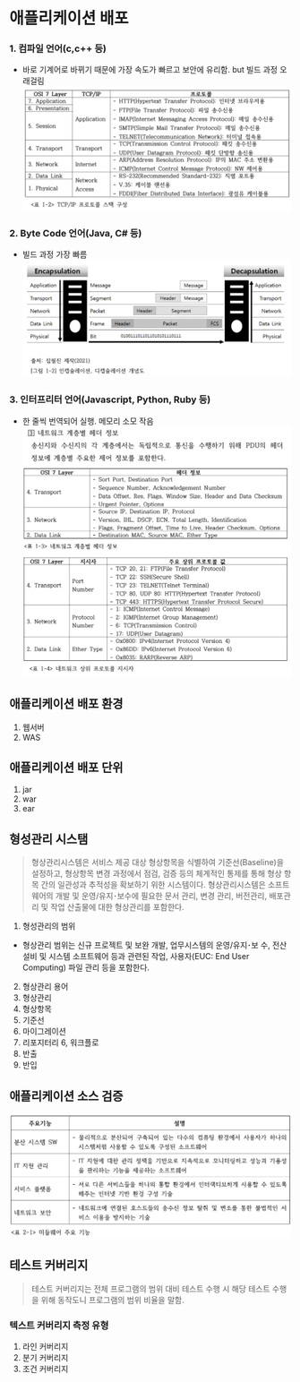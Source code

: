# 애플리케이션 배포

### 1. 컴파일 언어(c,c++ 등)
- 바로 기계어로 바뀌기 때문에 가장 속도가 빠르고 보안에 유리함. but 빌드 과정 오래걸림
![alt text](image-2.png)

### 2. Byte Code 언어(Java, C# 등)
- 빌드 과정 가장 빠름
![alt text](image-3.png)

### 3. 인터프리터 언어(Javascript, Python, Ruby 등)
- 한 줄씩 번역되어 실행. 메모리 소모 작음
![alt text](image-4.png) 

## 애플리케이션 배포 환경
1. 웹서버
2. WAS
## 애플리케이션 배포 단위
1. jar
2. war
3. ear

## 형성관리 시스탬
> 형상관리시스템은 서비스 제공 대상 형상항목을 식별하여 기준선(Baseline)을 설정하고, 형상항목 변경 과정에서 점검, 검증 등의 체계적인 통제를 통해 형상 항목 간의 일관성과 추적성을 확보하기 위한 시스템이다. 형상관리시스템은 소프트웨어의 개발 및 운영/유지･보수에 필요한 문서 관리, 변경 관리, 버전관리, 배포관리 및 작업 산출물에 대한 형상관리를 포함한다.
1. 형성관리의 범위
- 형상관리 범위는 신규 프로젝트 및 보완 개발, 업무시스템의 운영/유지･보
수, 전산 설비 및 시스템 소프트웨어 등과 관련된 작업, 사용자(EUC: End
User Computing) 파일 관리 등을 포함한다.
2. 형상관리 용어
  1. 형상관리
  2. 형상항목
  3. 기준선
  4. 마이그레이션
  5. 리포지터리
  6, 워크플로
  7. 반출
  8. 반입
## 애플리케이션 소스 검증
![alt text](image-5.png) 
## 테스트 커버리지
> 테스트 커버리지는 전체 프로그램의 범위 대비 테스트 수행 시 해당 테스트 수행을 위해 동작도니 프로그램의 범위 비율을 말함.
### 텍스트 커버리지 측정 유형
1. 라인 커버리지
2. 분기 커버리지
3. 조건 커버리지




